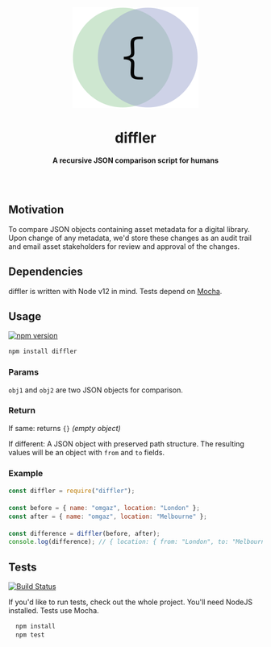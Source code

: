 <div align="center">
	<img src="stuff/AppIcon-readme.png" height="200" />
	<h1>diffler</h1>
	<p>
		<b>A recursive JSON comparison script for humans</b>
	</p>
	<br>
	<br>
</div>

## Motivation

To compare JSON objects containing asset metadata for a digital library. Upon change of any metadata, we'd store these changes as an audit trail and email asset stakeholders for review and approval of the changes.

## Dependencies

diffler is written with Node v12 in mind.
Tests depend on [Mocha](https://mochajs.org/).

## Usage

[![npm version](https://badge.fury.io/js/diffler.png)](https://badge.fury.io/js/diffler)

```bash
npm install diffler
```

### Params

`obj1` and `obj2` are two JSON objects for comparison.

### Return

If same: returns `{}` _(empty object)_

If different: A JSON object with preserved path structure. The resulting values will be an object with `from` and `to` fields.

### Example

```js
const diffler = require("diffler");

const before = { name: "omgaz", location: "London" };
const after = { name: "omgaz", location: "Melbourne" };

const difference = diffler(before, after);
console.log(difference); // { location: { from: "London", to: "Melbourne" } }
```

## Tests

[![Build Status](https://travis-ci.org/omgaz/diffler.svg?branch=master)](https://travis-ci.org/omgaz/diffler)

If you'd like to run tests, check out the whole project. You'll need NodeJS installed. Tests use Mocha.

```bash
  npm install
  npm test
```
